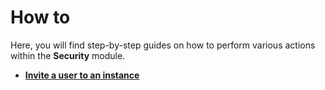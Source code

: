 # How to

Here, you will find step-by-step guides on how to perform various actions within the **Security** module.

* **[Invite a user to an instance](https://)**
